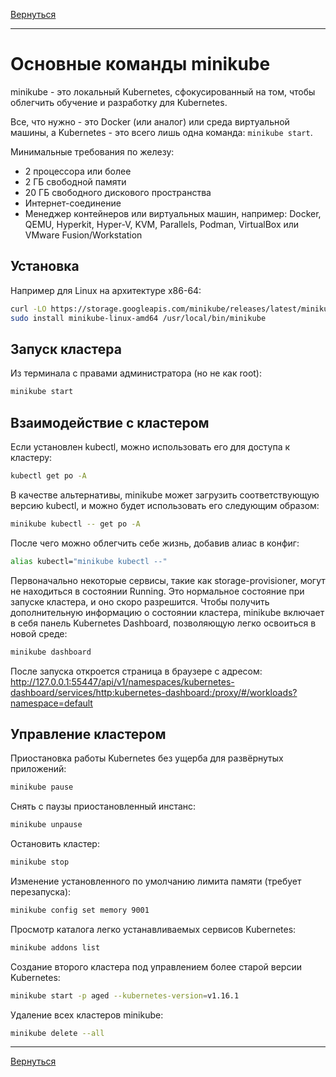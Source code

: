 [Вернуться][main]

---

# Основные команды minikube

minikube - это локальный Kubernetes, сфокусированный на том, чтобы облегчить обучение и разработку для Kubernetes.

Все, что нужно - это Docker (или аналог) или среда виртуальной машины, а Kubernetes - это всего лишь одна команда: `minikube start`.

Минимальные требования по железу:

- 2 процессора или более
- 2 ГБ свободной памяти
- 20 ГБ свободного дискового пространства
- Интернет-соединение
- Менеджер контейнеров или виртуальных машин, например: Docker, QEMU, Hyperkit, Hyper-V, KVM, Parallels, Podman, VirtualBox или VMware Fusion/Workstation

## Установка

Например для Linux на архитектуре x86-64:

```sh
curl -LO https://storage.googleapis.com/minikube/releases/latest/minikube-linux-amd64
sudo install minikube-linux-amd64 /usr/local/bin/minikube
```

## Запуск кластера

Из терминала с правами администратора (но не как root):

```sh
minikube start
```

## Взаимодействие с кластером

Если установлен kubectl, можно использовать его для доступа к кластеру:

```sh
kubectl get po -A
```

В качестве альтернативы, minikube может загрузить соответствующую версию kubectl,
и можно будет использовать его следующим образом:

```sh
minikube kubectl -- get po -A
```

После чего можно облегчить себе жизнь, добавив алиас в конфиг:

```sh
alias kubectl="minikube kubectl --"
```

Первоначально некоторые сервисы, такие как storage-provisioner, могут не находиться в состоянии Running.
Это нормальное состояние при запуске кластера, и оно скоро разрешится.
Чтобы получить дополнительную информацию о состоянии кластера, minikube включает в себя панель Kubernetes Dashboard,
позволяющую легко освоиться в новой среде:

```sh
minikube dashboard
```

После запуска откроется страница в браузере с адресом: http://127.0.0.1:55447/api/v1/namespaces/kubernetes-dashboard/services/http:kubernetes-dashboard:/proxy/#/workloads?namespace=default

## Управление кластером

Приостановка работы Kubernetes без ущерба для развёрнутых приложений:

```sh
minikube pause
```

Снять с паузы приостановленный инстанс:

```sh
minikube unpause
```

Остановить кластер:

```sh
minikube stop
```

Изменение установленного по умолчанию лимита памяти (требует перезапуска):

```sh
minikube config set memory 9001
```

Просмотр каталога легко устанавливаемых сервисов Kubernetes:

```sh
minikube addons list
```

Создание второго кластера под управлением более старой версии Kubernetes:

```sh
minikube start -p aged --kubernetes-version=v1.16.1
```

Удаление всех кластеров minikube:

```sh
minikube delete --all
```

---

[Вернуться][main]


[main]: ../../README.md "содержание"
